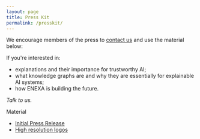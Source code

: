 ```yaml
---
layout: page
title: Press Kit
permalink: /presskit/
---
```


We encourage members of the press to [contact us](mailto:info@enexa.eu) and use the material below:

If you're interested in:
 - explanations and their importance for trustworthy AI;
 - what knowledge graphs are and why they are essentially for explainable AI systems;
 - how ENEXA is building the future. 

_Talk to us._

Material
* [Initial Press Release](/material/enexa-pressrelease-en-20221130.pdf)
* [High resolution logos](/material/ENEXALogos.zip)
